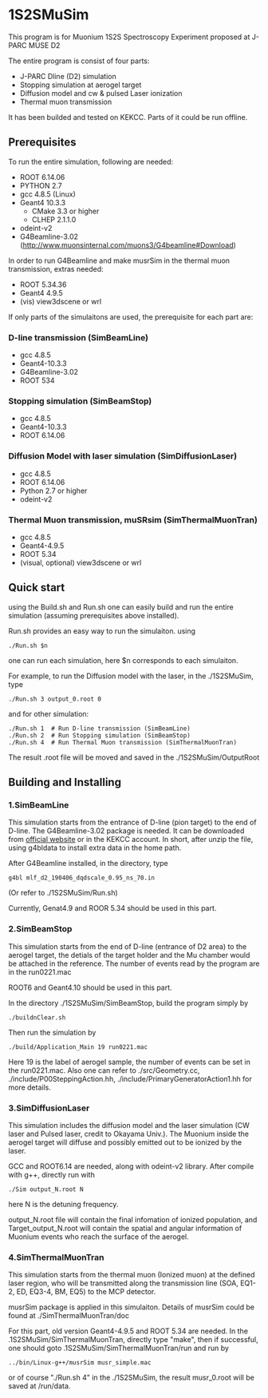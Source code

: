 
# 1S2SMuSim

This program is for Muonium 1S2S Spectroscopy Experiment proposed at J-PARC MUSE D2

The entire program is consist of four parts:

- J-PARC Dline (D2) simulation
- Stopping simulation at aerogel target
- Diffusion model and cw & pulsed Laser ionization
- Thermal muon transmission

It has been builded and tested on KEKCC. Parts of it could be run offline.


## Prerequisites

To run the entire simulation, following are needed:

- ROOT 6.14.06
- PYTHON 2.7
- gcc 4.8.5 (Linux)
- Geant4 10.3.3
	- CMake 3.3 or higher
	- CLHEP 2.1.1.0
- odeint-v2
- G4Beamline-3.02 (http://www.muonsinternal.com/muons3/G4beamline#Download)

In order to run G4Beamline and make musrSim in the thermal muon transmission, extras needed:

- ROOT 5.34.36
- Geant4 4.9.5
- (vis) view3dscene or wrl

If only parts of the simulaitons are used, the prerequisite for each part are:

### D-line transmission (SimBeamLine)

- gcc 4.8.5
- Geant4-10.3.3
- G4Beamline-3.02
- ROOT 534


### Stopping simulation (SimBeamStop)

- gcc 4.8.5
- Geant4-10.3.3
- ROOT 6.14.06

### Diffusion Model with laser simulation (SimDiffusionLaser)

- gcc 4.8.5
- ROOT 6.14.06
- Python 2.7 or higher
- odeint-v2

### Thermal Muon transmission, muSRsim (SimThermalMuonTran)

- gcc 4.8.5
- Geant4-4.9.5
- ROOT 5.34
- (visual, optional) view3dscene or wrl

## Quick start

using the Build.sh and Run.sh one can easily build and run the entire simulation (assuming prerequisites above installed).

Run.sh provides an easy way to run the simulaiton. using

```
./Run.sh $n
```

one can run each simulation, here $n corresponds to each simulaiton.

For example, to run the Diffusion model with the laser, in the ./1S2SMuSim, type

```
./Run.sh 3 output_0.root 0
```

and for other simulation:

```
./Run.sh 1  # Run D-line transmission (SimBeamLine)
./Run.sh 2  # Run Stopping simulation (SimBeamStop)
./Run.sh 4  # Run Thermal Muon transmission (SimThermalMuonTran)
```

The result .root file will be moved and saved in the ./1S2SMuSim/OutputRoot

## Building and Installing

### 1.SimBeamLine

This simulation starts from the entrance of D-line (pion target) to the end of D-line. The G4Beamline-3.02 package is needed. It can be downloaded from [official website](http://www.muonsinternal.com/muons3/G4beamline#Download) or in the KEKCC account. In short, after unzip the file, using g4bldata to install extra data in the home path.

After G4Beamline installed, in the directory, type

```
g4bl mlf_d2_190406_dqdscale_0.95_ns_70.in
```

 (Or refer to ./1S2SMuSim/Run.sh)

Currently, Genat4.9 and ROOR 5.34 should be used in this part.

### 2.SimBeamStop

This simulation starts from the end of D-line (entrance of D2 area) to the aerogel target, the detials of the target holder and the Mu chamber would be attached in the reference. The number of events read by the program are in the run0221.mac

ROOT6 and Geant4.10 should be used in this part.

In the directory ./1S2SMuSim/SimBeamStop, build the program simply by 

```
./buildnClear.sh
```

Then run the simulation by

```
./build/Application_Main 19 run0221.mac
```

Here 19 is the label of aerogel sample, the number of events can be set in the run0221.mac. Also one can refer to ./src/Geometry.cc, ./include/P00SteppingAction.hh, ./include/PrimaryGeneratorAction1.hh for more details.

### 3.SimDiffusionLaser

This simulation includes the diffusion model and the laser simulation (CW laser and Pulsed laser, credit to Okayama Univ.). The Muonium inside the aerogel target will diffuse and possibly emitted out to be ionized by the laser.

GCC and ROOT6.14 are needed, along with odeint-v2 library. After compile with g++, directly run with

```
./Sim output_N.root N
```

here N is the detuning frequency.

output_N.root file will contain the final infomation of ionized population, and Target_output_N.root will contain the spatial and angular information of Muonium events who reach the surface of the aerogel.

### 4.SimThermalMuonTran

This simulation starts from the thermal muon (Ionized muon) at the defined laser region, who will be transmitted along the transmission line (SOA, EQ1-2, ED, EQ3-4, BM, EQ5) to the MCP detector.

musrSim package is applied in this simulaiton. Details of musrSim could be found at ./SimThermalMuonTran/doc

For this part, old version Geant4-4.9.5 and ROOT 5.34 are needed. In the .1S2SMuSim/SimThermalMuonTran, directly type "make", then if successful, one should goto .1S2SMuSim/SimThermalMuonTran/run and run by

```
../bin/Linux-g++/musrSim musr_simple.mac
```

or of course "./Run.sh 4" in the ./1S2SMuSim, the result musr_0.root will be saved at /run/data.






